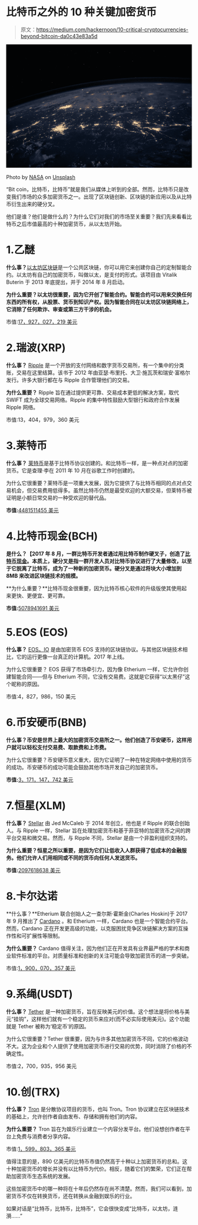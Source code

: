 # 比特币之外的 10 种关键加密货币

> 原文：<https://medium.com/hackernoon/10-critical-cryptocurrencies-beyond-bitcoin-da0c43e83a5d>

![](img/bda4ad7eaf7742703c4a637de0b4f350.png)

Photo by [NASA](https://unsplash.com/photos/Q1p7bh3SHj8?utm_source=unsplash&utm_medium=referral&utm_content=creditCopyText) on [Unsplash](https://unsplash.com/search/photos/tech?utm_source=unsplash&utm_medium=referral&utm_content=creditCopyText)

“Bit coin，比特币，比特币”就是我们从媒体上听到的全部。然而，比特币只是改变我们市场的众多加密货币之一。出现了区块链创新、区块链的新应用以及从比特币衍生出来的硬分叉。

他们是谁？他们是做什么的？为什么它们对我们的市场至关重要？我们先来看看比特币之后市值最高的十种加密货币，从以太坊开始。

# 1.乙醚

**什么事？**[以太坊区块链](https://www.ethereum.org/)是一个公共区块链，你可以用它来创建你自己的定制智能合约。以太坊有自己的加密货币，叫做以太，是支付的形式。该项目由 Vitalik Buterin 于 2013 年底提出，并于 2014 年 8 月启动。

**为什么重要？以太坊很重要，因为它开创了智能合约。智能合约可以用来交换任何东西的所有权，从股票、货币到知识产权。因为智能合同在以太坊区块链网络上，它消除了任何欺诈、审查或第三方干涉的机会。**

市值:[17，927，027，219 美元](https://coinmarketcap.com/currencies/ethereum/)

# 2.瑞波(XRP)

**什么事？** [Ripple](https://ripple.com/) 是一个开放的支付网络和数字货币交易所，有一个集中的分类账，交易在这里结算。该书于 2012 年由亚瑟·布里托、大卫·施瓦茨和瑞安·富格尔发行。许多大银行都在与 Ripple 合作管理他们的交易。

**为什么重要？** Ripple 旨在通过提供更可靠、交易成本更低的解决方案，取代 SWIFT 成为全球交易网络。Ripple 的集中特性鼓励大型银行和政府合作发展 Ripple 网络。

市值:13，404，979，360 美元

# 3.莱特币

**什么事？** [莱特币](https://litecoin.org/)是基于比特币协议创建的。和比特币一样，是一种点对点的加密货币。它是查理·李在 2011 年 10 月在谷歌工作时创建的。

为什么它很重要？莱特币是一项重大发展，因为它提供了与比特币相同的点对点交易机会，但交易费用低得多。虽然比特币仍然是最受欢迎的大额交易，但莱特币被证明是小额日常交易的一种受欢迎的替代品。

**市值:**[4481511455 美元](https://coinmarketcap.com/currencies/litecoin/)

# 4.比特币现金(BCH)

**是什么？【2017 年 8 月，一群比特币开发者通过用比特币制作硬叉子，创造了[比特币现金](https://www.bitcoincash.org/)。本质上，硬分叉是指一群开发人员对比特币协议进行了大量修改，以至于它脱离了比特币，成为了一种新的加密货币。硬分叉是通过将块大小增加到 8MB 来改进区块链技术的规模。**

**为什么重要？**比特币现金很重要，因为比特币核心软件的升级版使其使用起来更快、更便宜、更可靠。

**市值:**[5078941691 美元](https://coinmarketcap.com/currencies/bitcoin-cash/)

# 5.EOS (EOS)

**什么事？** [EOS。IO](https://eos.io/) 是由加密货币 EOS 支持的区块链协议。与其他区块链技术相比，它的运行更像一台真正的计算机。2017 年上线。

为什么它很重要？ EOS 获得了市场牵引力，因为像 Etherium 一样，它允许你创建智能合同——但与 Etherium 不同，它没有交易费。这就是它获得“以太黑仔”这个昵称的原因。

市值:4，827，986，150 美元

# 6.币安硬币(BNB)

**什么事？币安是世界上最大的加密货币交易所之一。他们创造了币安硬币，这样用户就可以轻松支付交易费、取款费和上市费。**

为什么它很重要？币安硬币意义重大，因为它证明了一种在特定网络中使用的货币的成功。币安硬币的成功可能会鼓励其他市场开发自己的加密货币。

**市值:**[3，171，147，742 美元](https://coinmarketcap.com/currencies/binance-coin/)

# 7.恒星(XLM)

**什么事？** [Stellar](https://www.stellar.org/) 由 Jed McCaleb 于 2014 年创立，他也是 if Ripple 的联合创始人。与 Ripple 一样，Stellar 旨在处理加密货币和基于菲亚特的加密货币之间的跨平台交易和微交易。然而，与 Ripple 不同，Stellar 是由一个非盈利组织支持的。

**为什么重要？恒星之所以重要，是因为它们让低收入人群获得了低成本的金融服务。他们允许人们用相同或不同的货币向任何人发送货币。**

**市值:**[2097618638 美元](https://coinmarketcap.com/currencies/stellar/)

# 8.卡尔达诺

**什么事？**Etherium 联合创始人之一查尔斯·霍斯金(Charles Hoskin)于 2017 年 9 月推出了 [Cardano](https://www.cardano.org/en/home/) 。和 Etherium 一样，Cardano 也是一个智能合约平台。然而，Cardano 正在开发更高级的功能，以克服困扰竞争区块链解决方案的互操作性和可扩展性等限制。

**为什么重要？** Cardano 值得关注，因为他们正在开发具有业界最严格的学术和商业软件标准的平台。对质量标准和创新的关注可能会导致加密货币的进一步突破。

市值:[1，900，070，357 美元](https://coinmarketcap.com/currencies/cardano/)

# 9.系绳(USDT)

**什么事？** [Tether](https://tether.to/) 是一种加密货币，旨在反映美元的价值。这个想法是将价格与美元“挂钩”，这样他们就有一个稳定的货币来应对(而不必实际使用美元)。这个功能就是 Tether 被称为‘稳定币’的原因。

为什么它很重要？Tether 很重要，因为与许多其他加密货币不同，它的价格波动不大。这为企业和个人提供了使用加密货币进行交易的优势，同时消除了价格的不确定性。

市值:2，700，935，956 美元

# 10.创(TRX)

**什么事？** [Tron](https://tron.network/) 是分散协议项目的货币，也叫 Tron。Tron 协议建立在区块链技术的基础上，允许创作者自由发布、存储和拥有他们的内容。

**为什么重要？** Tron 旨在为娱乐行业建立一个内容分发平台。他们设想创作者在平台上免费与消费者分享内容。

市值:[1，599，803，365 美元](https://coinmarketcap.com/currencies/tron/)

值得注意的是，890 亿美元的比特币市值仍然高于十种以上加密货币的总和。这十种加密货币的增长并没有以比特币为代价。相反，随着它们的繁荣，它们正在帮助加密货币生态系统的发展。

这些加密货币中的哪一种将在十年后仍然存在尚不清楚。然而，我们可以看到，加密货币不仅在转换货币，还在转换从金融到娱乐的行业。

如果对话是“比特币，比特币，比特币”，它会很快变成“比特币，以太坊，涟漪……”